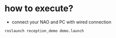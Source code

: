 # how to execute?

- connect your NAO and PC with wired connection

`roslaunch reception_demo demo.launch`